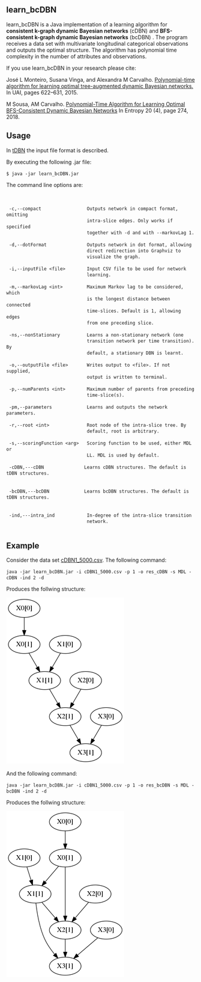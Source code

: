 ## learn_bcDBN

learn_bcDBN is a Java implementation of a learning algorithm for **consistent k-graph dynamic Bayesian networks** (cDBN) and **BFS-consistent k-graph dynamic Bayesian networks** (bcDBN) . The program receives a data set with multivariate longitudinal categorical observations and outputs the optimal structure. The algorithm has polynomial time complexity in the number of attributes and observations. 

If you use learn_bcDBN in your research please cite:

José L Monteiro, Susana Vinga, and Alexandra M Carvalho. [Polynomial-time algorithm for learning
optimal tree-augmented dynamic Bayesian networks.](http://auai.org/uai2015/proceedings/papers/329.pdf) In UAI, pages 622–631, 2015.

M Sousa, AM Carvalho. [Polynomial-Time Algorithm for Learning Optimal BFS-Consistent Dynamic Bayesian Networks](http://www.mdpi.com/1099-4300/20/4/274) In Entropy 20 (4), page 274, 2018.


## Usage

In [tDBN](http://josemonteiro.github.io/tDBN/) the input file format is described.

By executing the following .jar file:
```
$ java -jar learn_bcDBN.jar

```

The command line options are:
```


 -c,--compact                 Outputs network in compact format, omitting
                              intra-slice edges. Only works if specified
                              together with -d and with --markovLag 1.
                              
 -d,--dotFormat               Outputs network in dot format, allowing
                              direct redirection into Graphviz to
                              visualize the graph.
                              
 -i,--inputFile <file>        Input CSV file to be used for network
                              learning.
                              
 -m,--markovLag <int>         Maximum Markov lag to be considered, which
                              is the longest distance between connected
                              time-slices. Default is 1, allowing edges
                              from one preceding slice.
                              
 -ns,--nonStationary          Learns a non-stationary network (one
                              transition network per time transition). By
                              default, a stationary DBN is learnt.
                              
 -o,--outputFile <file>       Writes output to <file>. If not supplied,
                              output is written to terminal.
                              
 -p,--numParents <int>        Maximum number of parents from preceding
                              time-slice(s).
                              
 -pm,--parameters             Learns and outputs the network parameters.
 
 -r,--root <int>              Root node of the intra-slice tree. By
                              default, root is arbitrary.
                              
 -s,--scoringFunction <arg>   Scoring function to be used, either MDL or
                              LL. MDL is used by default.  
                              
 -cDBN,---cDBN               Learns cDBN structures. The default is tDBN structures.
 
 
 -bcDBN,---bcDBN             Learns bcDBN structures. The default is tDBN structures.
 
                              
 -ind,---intra_ind            In-degree of the intra-slice transition 
                              network.
                                                       
```
## Example

Consider the data set [cDBN1_5000.csv](cDBN1_5000.csv). The following command:

```
java -jar learn_bcDBN.jar -i cDBN1_5000.csv -p 1 -o res_cDBN -s MDL -cDBN -ind 2 -d

```

Produces the follwing structure:

![network](res_cDBN.png)


And the following command:


```
java -jar learn_bcDBN.jar -i cDBN1_5000.csv -p 1 -o res_bcDBN -s MDL -bcDBN -ind 2 -d

```

Produces the follwing structure:

![network](res_bcDBN.png)



